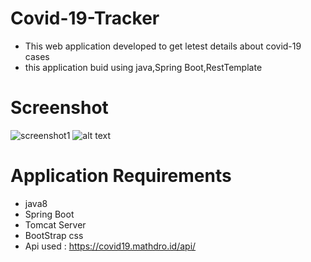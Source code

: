 # Covid-19-Tracker
* This web application developed to get letest details about covid-19 cases
* this application buid using java,Spring Boot,RestTemplate

# Screenshot

   ![screenshot1](https://i.ibb.co/DtGG9jg/covid1.png)
   ![alt text](https://i.ibb.co/mXjPV23/covid2.png)
# Application Requirements
* java8
* Spring Boot
* Tomcat Server
* BootStrap css 
* Api used : https://covid19.mathdro.id/api/

